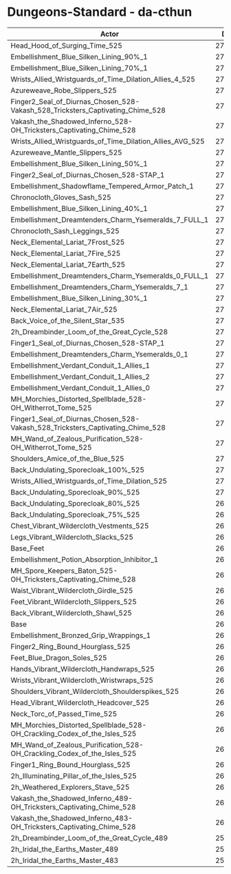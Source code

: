 # Dungeons-Standard - da-cthun
| Actor | DPS | Increase |
|---|:---:|:---:|
|Head_Hood_of_Surging_Time_525|279002|3.57%|
|Embellishment_Blue_Silken_Lining_90%_1|274881|2.04%|
|Embellishment_Blue_Silken_Lining_70%_1|273677|1.60%|
|Wrists_Allied_Wristguards_of_Time_Dilation_Allies_4_525|273479|1.52%|
|Azureweave_Robe_Slippers_525|273267|1.44%|
|Finger2_Seal_of_Diurnas_Chosen_528-Vakash_528_Tricksters_Captivating_Chime_528|272826|1.28%|
|Vakash_the_Shadowed_Inferno_528-OH_Tricksters_Captivating_Chime_528|272751|1.25%|
|Wrists_Allied_Wristguards_of_Time_Dilation_Allies_AVG_525|272689|1.23%|
|Azureweave_Mantle_Slippers_525|272494|1.16%|
|Embellishment_Blue_Silken_Lining_50%_1|272416|1.13%|
|Finger2_Seal_of_Diurnas_Chosen_528-STAP_1|272408|1.12%|
|Embellishment_Shadowflame_Tempered_Armor_Patch_1|272212|1.05%|
|Chronocloth_Gloves_Sash_525|272101|1.01%|
|Embellishment_Blue_Silken_Lining_40%_1|271863|0.92%|
|Embellishment_Dreamtenders_Charm_Ysemeralds_7_FULL_1|271824|0.91%|
|Chronocloth_Sash_Leggings_525|271606|0.83%|
|Neck_Elemental_Lariat_7Frost_525|271449|0.77%|
|Neck_Elemental_Lariat_7Fire_525|271388|0.75%|
|Neck_Elemental_Lariat_7Earth_525|271343|0.73%|
|Embellishment_Dreamtenders_Charm_Ysemeralds_0_FULL_1|271324|0.72%|
|Embellishment_Dreamtenders_Charm_Ysemeralds_7_1|271298|0.71%|
|Embellishment_Blue_Silken_Lining_30%_1|271212|0.68%|
|Neck_Elemental_Lariat_7Air_525|271008|0.60%|
|Back_Voice_of_the_Silent_Star_535|270891|0.56%|
|2h_Dreambinder_Loom_of_the_Great_Cycle_528|270853|0.55%|
|Finger1_Seal_of_Diurnas_Chosen_528-STAP_1|270770|0.52%|
|Embellishment_Dreamtenders_Charm_Ysemeralds_0_1|270758|0.51%|
|Embellishment_Verdant_Conduit_1_Allies_1|270579|0.44%|
|Embellishment_Verdant_Conduit_1_Allies_2|270565|0.44%|
|Embellishment_Verdant_Conduit_1_Allies_0|270537|0.43%|
|MH_Morchies_Distorted_Spellblade_528-OH_Witherrot_Tome_525|270337|0.36%|
|Finger1_Seal_of_Diurnas_Chosen_528-Vakash_528_Tricksters_Captivating_Chime_528|270311|0.35%|
|MH_Wand_of_Zealous_Purification_528-OH_Witherrot_Tome_525|270158|0.29%|
|Shoulders_Amice_of_the_Blue_525|270150|0.29%|
|Back_Undulating_Sporecloak_100%_525|270123|0.28%|
|Wrists_Allied_Wristguards_of_Time_Dilation_525|270101|0.27%|
|Back_Undulating_Sporecloak_90%_525|270038|0.24%|
|Back_Undulating_Sporecloak_80%_525|269978|0.22%|
|Back_Undulating_Sporecloak_75%_525|269931|0.20%|
|Chest_Vibrant_Wildercloth_Vestments_525|269733|0.13%|
|Legs_Vibrant_Wildercloth_Slacks_525|269668|0.11%|
|Base_Feet|269614|0.09%|
|Embellishment_Potion_Absorption_Inhibitor_1|269602|0.08%|
|MH_Spore_Keepers_Baton_525-OH_Tricksters_Captivating_Chime_528|269580|0.07%|
|Waist_Vibrant_Wildercloth_Girdle_525|269519|0.05%|
|Feet_Vibrant_Wildercloth_Slippers_525|269480|0.04%|
|Back_Vibrant_Wildercloth_Shawl_525|269471|0.03%|
|Base|269380|0.00%|
|Embellishment_Bronzed_Grip_Wrappings_1|269361|-0.01%|
|Finger2_Ring_Bound_Hourglass_525|269352|-0.01%|
|Feet_Blue_Dragon_Soles_525|269288|-0.03%|
|Hands_Vibrant_Wildercloth_Handwraps_525|269209|-0.06%|
|Wrists_Vibrant_Wildercloth_Wristwraps_525|269197|-0.07%|
|Shoulders_Vibrant_Wildercloth_Shoulderspikes_525|269173|-0.08%|
|Head_Vibrant_Wildercloth_Headcover_525|269092|-0.11%|
|Neck_Torc_of_Passed_Time_525|269047|-0.12%|
|MH_Morchies_Distorted_Spellblade_528-OH_Crackling_Codex_of_the_Isles_525|268731|-0.24%|
|MH_Wand_of_Zealous_Purification_528-OH_Crackling_Codex_of_the_Isles_525|268535|-0.31%|
|Finger1_Ring_Bound_Hourglass_525|268299|-0.40%|
|2h_Illuminating_Pillar_of_the_Isles_525|267841|-0.57%|
|2h_Weathered_Explorers_Stave_525|266802|-0.96%|
|Vakash_the_Shadowed_Inferno_489-OH_Tricksters_Captivating_Chime_528|262192|-2.67%|
|Vakash_the_Shadowed_Inferno_483-OH_Tricksters_Captivating_Chime_528|260834|-3.17%|
|2h_Dreambinder_Loom_of_the_Great_Cycle_489|255783|-5.05%|
|2h_Iridal_the_Earths_Master_489|255631|-5.10%|
|2h_Iridal_the_Earths_Master_483|253774|-5.79%|
